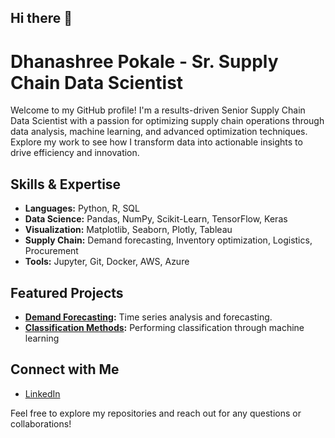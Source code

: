 ## Hi there 👋

# Dhanashree Pokale - Sr. Supply Chain Data Scientist

Welcome to my GitHub profile! I'm a results-driven Senior Supply Chain Data Scientist with a passion for optimizing supply chain operations through data analysis, machine learning, and advanced optimization techniques. Explore my work to see how I transform data into actionable insights to drive efficiency and innovation.

## Skills & Expertise

- **Languages:** Python, R, SQL
- **Data Science:** Pandas, NumPy, Scikit-Learn, TensorFlow, Keras
- **Visualization:** Matplotlib, Seaborn, Plotly, Tableau
- **Supply Chain:** Demand forecasting, Inventory optimization, Logistics, Procurement
- **Tools:** Jupyter, Git, Docker, AWS, Azure

## Featured Projects

- **[Demand Forecasting](https://github.com/DhanashreePokale/TimeseriesForecasting):** Time series analysis and forecasting.
- **[Classification Methods](https://github.com/DhanashreePokale/Data-Mining/tree/master/Classification):** Performing classification through machine learning

## Connect with Me

- [LinkedIn](https://www.linkedin.com/in/DhanashreePokale)

Feel free to explore my repositories and reach out for any questions or collaborations!
